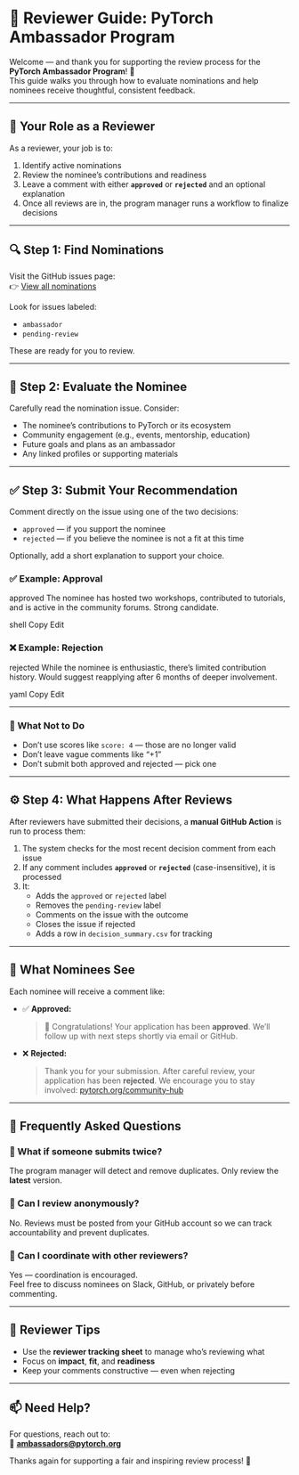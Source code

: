 # 👥 Reviewer Guide: PyTorch Ambassador Program

Welcome — and thank you for supporting the review process for the **PyTorch Ambassador Program**! 🎉  
This guide walks you through how to evaluate nominations and help nominees receive thoughtful, consistent feedback.

---

## 📌 Your Role as a Reviewer

As a reviewer, your job is to:

1. Identify active nominations  
2. Review the nominee’s contributions and readiness  
3. Leave a comment with either **`approved`** or **`rejected`** and an optional explanation  
4. Once all reviews are in, the program manager runs a workflow to finalize decisions

---

## 🔍 Step 1: Find Nominations

Visit the GitHub issues page:  
👉 [View all nominations](https://github.com/pytorch-fdn/ambassador-program/issues)

Look for issues labeled:

- `ambassador`
- `pending-review`

These are ready for you to review.

---

## 📝 Step 2: Evaluate the Nominee

Carefully read the nomination issue. Consider:

- The nominee’s contributions to PyTorch or its ecosystem  
- Community engagement (e.g., events, mentorship, education)  
- Future goals and plans as an ambassador  
- Any linked profiles or supporting materials

---

## ✅ Step 3: Submit Your Recommendation

Comment directly on the issue using one of the two decisions:

- `approved` — if you support the nominee  
- `rejected` — if you believe the nominee is not a fit at this time

Optionally, add a short explanation to support your choice.

### ✅ Example: Approval

approved
The nominee has hosted two workshops, contributed to tutorials, and is active in the community forums. Strong candidate.

shell
Copy
Edit

### ❌ Example: Rejection

rejected
While the nominee is enthusiastic, there’s limited contribution history. Would suggest reapplying after 6 months of deeper involvement.

yaml
Copy
Edit

---

### 🚫 What Not to Do

- Don’t use scores like `score: 4` — those are no longer valid  
- Don’t leave vague comments like “+1”  
- Don’t submit both approved and rejected — pick one

---

## ⚙️ Step 4: What Happens After Reviews

After reviewers have submitted their decisions, a **manual GitHub Action** is run to process them:

1. The system checks for the most recent decision comment from each issue  
2. If any comment includes **`approved`** or **`rejected`** (case-insensitive), it is processed  
3. It:
   - Adds the `approved` or `rejected` label  
   - Removes the `pending-review` label  
   - Comments on the issue with the outcome  
   - Closes the issue if rejected  
   - Adds a row in `decision_summary.csv` for tracking

---

## 📨 What Nominees See

Each nominee will receive a comment like:

- ✅ **Approved:**

  > 🎉 Congratulations! Your application has been **approved**. We’ll follow up with next steps shortly via email or GitHub.

- ❌ **Rejected:**

  > Thank you for your submission. After careful review, your application has been **rejected**. We encourage you to stay involved: [pytorch.org/community-hub](https://pytorch.org/community-hub)

---

## 🙋 Frequently Asked Questions

### 🔁 What if someone submits twice?

The program manager will detect and remove duplicates. Only review the **latest** version.

### 👤 Can I review anonymously?

No. Reviews must be posted from your GitHub account so we can track accountability and prevent duplicates.

### 🤝 Can I coordinate with other reviewers?

Yes — coordination is encouraged.  
Feel free to discuss nominees on Slack, GitHub, or privately before commenting.

---

## 🧠 Reviewer Tips

- Use the **reviewer tracking sheet** to manage who’s reviewing what  
- Focus on **impact**, **fit**, and **readiness**  
- Keep your comments constructive — even when rejecting

---

## 📫 Need Help?

For questions, reach out to:  
📧 **[ambassadors@pytorch.org](mailto:ambassadors@pytorch.org)**

Thanks again for supporting a fair and inspiring review process! 🚀
